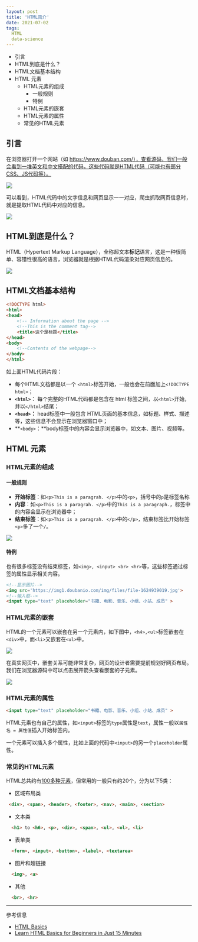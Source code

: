 ```yaml
---
layout: post
title: 'HTML简介'
date: 2021-07-02
tags:
  HTML
  data-science
---
```


* 引言
* HTML到底是什么？
* HTML文档基本结构
* HTML 元素
  * HTML元素的组成
    * 一般规则
    * 特例
  * HTML元素的嵌套
  * HTML元素的属性
  * 常见的HTML元素

## 引言

在浏览器打开一个网站（如 https://www.douban.com/），查看源码，我们一般会看到一堆英文和中文搭配的代码，这些代码就是HTML代码（可能也有部分CSS、JS代码等）。

![](https://enpei-md.oss-cn-hangzhou.aliyuncs.com/img20210702110526.png?x-oss-process=style/wp)



可以看到，HTML代码中的文字信息和网页显示一一对应，爬虫抓取网页信息时，就是提取HTML代码中对应的信息。

![](https://enpei-md.oss-cn-hangzhou.aliyuncs.com/img20210702112140.png?x-oss-process=style/wp)





## HTML到底是什么？

HTML（Hypertext Markup Language），全称超文本**标记**语言，这是一种很简单、容错性很高的语言，浏览器就是根据HTML代码渲染对应网页信息的。

![](https://enpei-md.oss-cn-hangzhou.aliyuncs.com/img20210702113407.png?x-oss-process=style/wp)



## HTML文档基本结构



```html
<!DOCTYPE html>
<html>
<head>
    <!-- Information about the page -->
    <!--This is the comment tag-->
    <title>这个是标题</title>
</head>
<body>
    <!--Contents of the webpage-->
</body>
</html>
```

如上面HTML代码片段：

* 每个HTML文档都是以一个 `<html>`标签开始，一般也会在前面加上`<!DOCTYPE html>`；
* **`<html>`**： 每个完整的HTML代码都是包含在 html 标签之间，以`<html>`开始，并以`</html>`结尾；
* **`<head>`：** head标签中一般包含 HTML页面的基本信息，如标题、样式、描述等，这些信息不会显示在浏览器窗口中；
* **`<body>`：**body标签中的内容会显示浏览器中，如文本、图片、视频等。



## HTML 元素

### HTML元素的组成

#### 一般规则

* **开始标签**：如`<p>This is a paragrah. </p>`中的`<p>`，括号中的`p`是标签名称
* **内容**：如`<p>This is a paragrah. </p>`中的`This is a paragraph.`，标签中的内容会显示在浏览器中；
* **结束标签**：如`<p>This is a paragrah. </p>`中的`</p>`，结束标签比开始标签`<p>`多了一个`/`。

![](https://enpei-md.oss-cn-hangzhou.aliyuncs.com/img20210702115148.png?x-oss-process=style/wp)



#### 特例

也有很多标签没有结束标签，如`<img>, <input> <br> <hr>`等，这些标签通过标签的属性显示相关内容。

```html
<!--显示图片-->
<img src='https://img1.doubanio.com/img/files/file-1624939019.jpg'>
<!--输入框-->
<input type="text" placeholder="书籍、电影、音乐、小组、小站、成员" >
```



### HTML元素的嵌套

HTML的一个元素可以嵌套在另一个元素内，如下图中，`<h4>,<ul>`标签嵌套在`<div>`中，而`<li>`又嵌套在`<ul>`中。

![](https://enpei-md.oss-cn-hangzhou.aliyuncs.com/img20210702142038.png?x-oss-process=style/wp)



在真实网页中，嵌套关系可能非常复杂，网页的设计者需要提前规划好网页布局。我们在浏览器源码中可以点击展开箭头查看嵌套的子元素。

![](https://enpei-md.oss-cn-hangzhou.aliyuncs.com/img20210702142441.png?x-oss-process=style/wp)



### HTML元素的属性

```html
<input type="text" placeholder="书籍、电影、音乐、小组、小站、成员" >
```

HTML元素也有自己的属性，如`<input>`标签的`type`属性是`text`，属性一般以`属性名 = 属性值`插入开始标签内。

一个元素可以插入多个属性，比如上面的代码中`<input>`的另一个`placeholder`属性。



### 常见的HTML元素

HTML总共约有[100多种元素](https://developer.mozilla.org/en-US/docs/Web/HTML/Element)，但常用的一般只有约20个，分为以下5类：

* 区域布局类

```html
 <div>, <span>, <header>, <footer>, <nav>, <main>, <section> 
```

* 文本类

```html
  <h1> to <h6>, <p>, <div>, <span>, <ul>, <ol>, <li>
```

* 表单类

```html
  <form>, <input>, <button>, <label>, <textarea>
```

* 图片和超链接

```html
  <img>, <a>
```

* 其他

```html
  <br>, <hr>
```



------

参考信息

* [HTML Basics](https://www.geeksforgeeks.org/html-basics/)
* [Learn HTML Basics for Beginners in Just 15 Minutes](https://www.freecodecamp.org/news/html-basics-for-beginners/)







